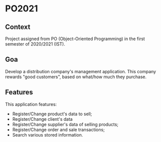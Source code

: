 # PO2021

## Context
Project assigned from PO (Object-Oriented Programming) in the first semester of 2020/2021 (IST).

## Goa
Develop a distribution company's management application. This company rewards "good customers", based on what/how much they purchase.

## Features
This application features:
- Register/Change product's data to sell;
- Register/Change client's data
- Register/Change supplier's data of selling products;
- Register/Change order and sale transactions;
- Search various stored information. 
